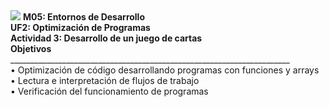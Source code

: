 <img src="img_portada" />
<b>M05: Entornos de Desarrollo
<br>
UF2: Optimización de Programas
<br>
Actividad 3: Desarrollo de un juego de cartas

<br>
Objetivos </b>
<br>
 ______________________________________________________________________
 <br>
•	Optimización de código desarrollando programas con funciones y arrays
<br>
•	Lectura e interpretación de flujos de trabajo
<br>
•	Verificación del funcionamiento de programas 
